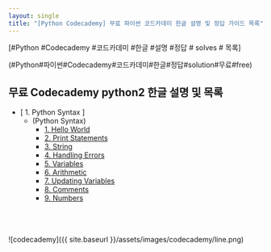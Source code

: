 ```yaml
---
layout: single
title: "[Python Codecademy] 무료 파이썬 코드카데미 한글 설명 및 정답 가이드 목록"
---
```


[#Python #Codecademy #코드카데미 #한글 #설명 #정답 # solves # 목록]    

(#Python#파이썬#Codecademy#코드카데미#한글#정답#solution#무료#free)

## 무료 Codecademy python2 한글 설명 및 목록 

 * [ 1. Python Syntax ]     
    * (Python Syntax)       
      * <a href="/010101-HelloWorld/">1. Hello World</a>     
      * <a href="/010102-PrintStatements/">2. Print Statements</a>    
      * <a href="/010103-String/">3. String</a>      
      * <a href="/010104-HandlingErrors/">4. Handling Errors</a>      
      * <a href="/010105-Variables/">5. Variables</a>      
      * <a href="/010106-Arithmetic/">6. Arithmetic</a>      
      * <a href="/010107-UpdatingVariables/">7. Updating Variables</a>      
      * <a href="/010108-Comments/">8. Comments</a>      
      * <a href="/010109-Numbers/">9. Numbers</a>      
    

<br>
<br>
<br>
![codecademy]({{ site.baseurl }}/assets/images/codecademy/line.png)   
